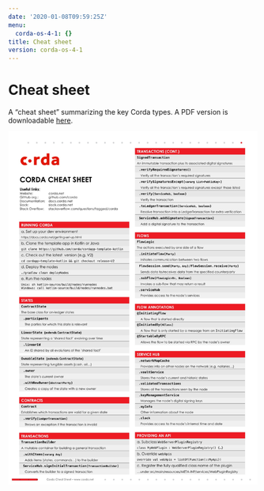 ```yaml
---
date: '2020-01-08T09:59:25Z'
menu:
  corda-os-4-1: {}
title: Cheat sheet
version: corda-os-4-1
---
```



# Cheat sheet

A “cheat sheet” summarizing the key Corda types. A PDF version is downloadable [here](_static/corda-cheat-sheet.pdf).

![cheatsheet](resources/cheatsheet.jpg "cheatsheet")
